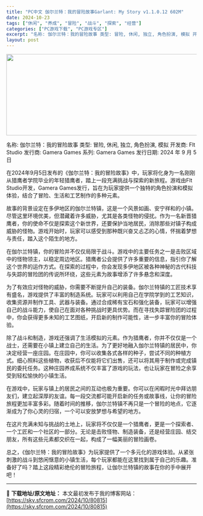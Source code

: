```yaml
---
title: "PC中文 伽尔兰特：我的冒险故事Garlant: My Story v1.1.0.12 602M"
date: 2024-10-23
tags: ["休闲", "养成", "冒险", "战斗", "探索", "经营"]
categories: ["PC游戏下载", "PC游戏专区"]
excerpt: "名称: 伽尔兰特：我的冒险故事 类型: 冒险, 休闲, 独立, 角色扮演, 模拟 开发商: Flt Studio 发行商: Gamera Games 系列: Gamera Games 发行日期: 2024 年 9 月 5 日 在2024年9月5日发布的《伽尔兰特：我的冒险故事》中，玩家将化身为一名刚&hellip;"
layout: post
---
```


<img class="aligncenter size-full wp-image-80816" src="https://sky.sfcrom.com/wp-content/uploads/2024/10/2024102311431613.webp" alt="" width="660" height="215" />

名称: 伽尔兰特：我的冒险故事
类型: 冒险, 休闲, 独立, 角色扮演, 模拟
开发商: Flt Studio
发行商: Gamera Games
系列: Gamera Games
发行日期: 2024 年 9 月 5 日

在2024年9月5日发布的《伽尔兰特：我的冒险故事》中，玩家将化身为一名刚刚从猎鹰者学院毕业的年轻猎鹰者，踏上一段充满挑战与探索的新旅程。游戏由Flt Studio开发，Gamera Games发行，旨在为玩家提供一个独特的角色扮演和模拟体验，结合了冒险、生活和工艺制作的多种元素。

故事的背景设定在多伊地区的伽尔兰特镇，这是一个风景如画、安宁祥和的小镇。尽管这里环境优美，但潜藏着许多威胁，尤其是各类怪物的侵扰。作为一名新晋猎鹰者，你的使命不仅是探索这个新世界，还要保护当地居民，消除那些对镇子构成威胁的怪物。游戏开始时，玩家可以感受到那种既兴奋又忐忑的心情，怀揣着梦想与责任，踏入这个陌生的地方。

在伽尔兰特镇，你的冒险并不仅仅局限于战斗。游戏中的主要任务之一是击败区域中的怪物领主，以稳定周边地区。猎鹰者公会提供了许多重要的信息，指引你了解这个世界的运作方式。在探索的过程中，你会发现多伊地区被各种神秘的古代科技与失踪的冒险团的传说所环绕，这些元素为故事增添了许多悬念和深度。

为了有效应对怪物的威胁，你需要不断提升自己的装备。伽尔兰特镇的工匠技术享有盛名，游戏提供了丰富的制造系统。玩家可以利用自己在学院学到的工艺知识，收集资源并制作工具、武器与装备。通过合成稀有宝石和强化装备，玩家可以增强自己的战斗能力，使自己在面对各种挑战时更具优势。而在寻找失踪冒险团的过程中，你会获得更多未知的工艺图纸，开启新的制作可能性，进一步丰富你的冒险体验。

除了战斗和制造，游戏还强调了生活模拟的元素。作为猎鹰者，你并不仅仅是一个战士，还需要在小镇上建立自己的生活。为了更好地融入伽尔兰特镇的居民中，你决定经营一座庄园。在庄园中，你可以收集各式各样的种子，尝试不同的种植方式。细心照料这些植物，收获后不仅能将它们出售，还可以将其用于制作或完成镇民的委托任务。这种庄园养成系统不仅丰富了游戏的玩法，也让玩家在冒险之余享受到轻松愉快的小镇生活。

在游戏中，玩家与镇上的居民之间的互动也极为重要。你可以在闲暇时光中拜访朋友们，建立起深厚的友谊。每一段交流都可能开启新的任务或故事线，让你的冒险旅程更加丰富多彩。随着时间的推移，伽尔兰特镇不再只是一个冒险的地点，它逐渐成为了你心灵的归宿，一个可以安放梦想与希望的地方。

在这片充满未知与挑战的土地上，玩家将不仅仅是一个猎鹰者，更是一个探索者、一个工匠和一个社区的一部分。无论是击败怪物、制造装备，还是经营庄园、结交朋友，所有这些元素都交织在一起，构成了一幅美丽的冒险画卷。

总之，《伽尔兰特：我的冒险故事》为玩家提供了一个多元化的游戏体验。从紧张刺激的战斗到悠闲惬意的小镇生活，每个玩家都能在这里找到属于自己的乐趣。准备好了吗？踏上这段精彩绝伦的冒险旅程，让伽尔兰特镇的故事在你的手中展开吧！

---
📖 **下载地址/原文地址：** 本文最初发布于我的博客网站：[https://sky.sfcrom.com/2024/10/80815](https://sky.sfcrom.com/2024/10/80815)
